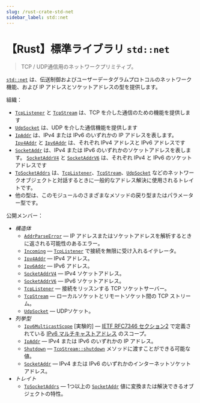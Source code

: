 ```yaml
---
slug: /rust-crate-std-net
sidebar_label: std::net
---
```


# 【Rust】標準ライブラリ `std::net`

> TCP / UDP通信用のネットワークプリミティブ。

[`std::net`](https://doc.rust-lang.org/std/net/) は、伝送制御およびユーザーデータグラムプロトコルのネットワーク機能、および IP アドレスとソケットアドレスの型を提供します。

組織：

- [`TcpListener`](https://doc.rust-lang.org/std/net/struct.TcpListener.html) と [`TcpStream`](https://doc.rust-lang.org/std/net/struct.TcpStream.html) は、TCP を介した通信のための機能を提供します
- [`UdpSocket`](https://doc.rust-lang.org/std/net/struct.UdpSocket.html) は、UDP を介した通信機能を提供します
- [`IpAddr`](https://doc.rust-lang.org/std/net/enum.IpAddr.html) は、IPv4 または IPv6 のいずれかの IP アドレスを表します。[`Ipv4Addr`](https://doc.rust-lang.org/std/net/struct.Ipv4Addr.html) と [`Ipv6Addr`](https://doc.rust-lang.org/std/net/struct.Ipv6Addr.html) は、それぞれ IPv4 アドレスと IPv6 アドレスです
- [`SocketAddr`](https://doc.rust-lang.org/std/net/enum.SocketAddr.html) は、IPv4 または IPv6 のいずれかのソケットアドレスを表します。 [`SocketAddrV4`](https://doc.rust-lang.org/std/net/struct.SocketAddrV4.html) と [`SocketAddrV6`](https://doc.rust-lang.org/std/net/struct.SocketAddrV6.html) は、それぞれ IPv4 と IPv6 のソケットアドレスです
- [`ToSocketAddrs`](https://doc.rust-lang.org/std/net/trait.ToSocketAddrs.html) は、[`TcpListener`](https://doc.rust-lang.org/std/net/struct.TcpListener.html)、[`TcpStream`](https://doc.rust-lang.org/std/net/struct.TcpStream.html)、[`UdpSocket`](https://doc.rust-lang.org/std/net/struct.UdpSocket.html) などのネットワークオブジェクトと対話するときに一般的なアドレス解決に使用されるトレイトです。
- 他の型は、このモジュールのさまざまなメソッドの戻り型またはパラメーター型です。

公開メンバー：

- _構造体_
  - [`AddrParseError`](https://doc.rust-lang.org/std/net/struct.AddrParseError.html) — IP アドレスまたはソケットアドレスを解析するときに返される可能性のあるエラー。
  - [`Incoming`](https://doc.rust-lang.org/std/net/struct.Incoming.html) — [`TcpListener`](https://doc.rust-lang.org/std/net/struct.TcpListener.html) で接続を無限に受け入れるイテレータ。
  - [`Ipv4Addr`](https://doc.rust-lang.org/std/net/struct.Ipv4Addr.html) — IPv4 アドレス。
  - [`Ipv6Addr`](https://doc.rust-lang.org/std/net/struct.Ipv6Addr.html) — IPv6 アドレス。
  - [`SocketAddrV4`](https://doc.rust-lang.org/std/net/struct.SocketAddrV4.html) — IPv4 ソケットアドレス。
  - [`SocketAddrV6`](https://doc.rust-lang.org/std/net/struct.SocketAddrV6.html) — IPv6 ソケットアドレス。
  - [`TcpListener`](https://doc.rust-lang.org/std/net/struct.TcpListener.html) — 接続をリッスンする TCP ソケットサーバー。
  - [`TcpStream`](https://doc.rust-lang.org/std/net/struct.TcpStream.html) — ローカルソケットとリモートソケット間の TCP ストリーム。
  - [`UdpSocket`](https://doc.rust-lang.org/std/net/struct.UdpSocket.html) — UDPソケット。
- _列挙型_
  - [`Ipv6MulticastScope`](https://doc.rust-lang.org/std/net/enum.Ipv6MulticastScope.html) [実験的] — [IETF RFC7346 セクション2](https://tools.ietf.org/html/rfc7346#section-2) で定義されている [IPv6 マルチキャストアドレス](https://doc.rust-lang.org/std/net/struct.Ipv6Addr.html) のスコープ。
  - [`IpAddr`](https://doc.rust-lang.org/std/net/enum.IpAddr.html) — IPv4 または IPv6 のいずれかの IP アドレス。
  - [`Shutdown`](https://doc.rust-lang.org/std/net/enum.Shutdown.html) — [`TcpStream::shutdown`](https://doc.rust-lang.org/std/net/struct.TcpStream.html#method.shutdown) メソッドに渡すことができる可能な値。
  - [`SocketAddr`](https://doc.rust-lang.org/std/net/enum.SocketAddr.html) — IPv4 または IPv6 のいずれかのインターネットソケットアドレス。
- _トレイト_
  - [`ToSocketAddrs`](https://doc.rust-lang.org/std/net/trait.ToSocketAddrs.html) — 1つ以上の [`SocketAddr`](https://doc.rust-lang.org/std/net/enum.SocketAddr.html) 値に変換または解決できるオブジェクトの特性。
